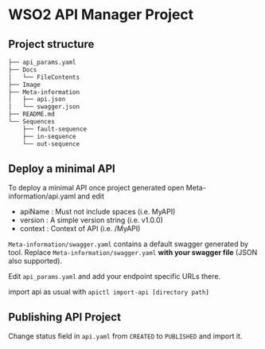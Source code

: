 # WSO2 API Manager Project

## Project structure

```bash
├── api_params.yaml
├── Docs
│   └── FileContents
├── Image
├── Meta-information
│   ├── api.json
│   └── swagger.json
├── README.md
└── Sequences
    ├── fault-sequence
    ├── in-sequence
    └── out-sequence
```

## Deploy a minimal API

To deploy a minimal API once project generated open Meta-information/api.yaml and edit

- apiName : Must not include spaces (i.e. MyAPI)
- version : A simple version string (i.e. v1.0.0)
- context : Context of API (i.e. /MyAPI)

`Meta-information/swagger.yaml` contains a default swagger generated by tool.
Replace `Meta-information/swagger.yaml` **with your swagger file** (JSON also supported).

Edit `api_params.yaml` and add your endpoint specific URLs there.

import api as usual with
`apictl import-api [directory path]`

## Publishing API Project

Change status field in `api.yaml` from `CREATED` to `PUBLISHED` and import it.
